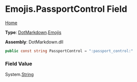 # Emojis\.PassportControl Field

[Home](../../../README.md)

**Type**: [DotMarkdown](../../README.md)\.[Emojis](../README.md)

**Assembly**: DotMarkdown\.dll

```csharp
public const string PassportControl = ":passport_control:"
```

### Field Value

System\.[String](https://docs.microsoft.com/en-us/dotnet/api/system.string)